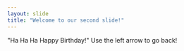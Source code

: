 ```yaml
---
layout: slide
title: "Welcome to our second slide!"
---
```

"Ha Ha Ha Happy Birthday!"
Use the left arrow to go back!
